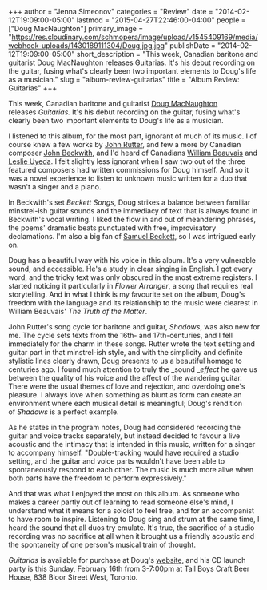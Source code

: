 +++
author = "Jenna Simeonov"
categories = "Review"
date = "2014-02-12T19:09:00-05:00"
lastmod = "2015-04-27T22:46:00-04:00"
people = ["Doug MacNaughton"]
primary_image = "https://res.cloudinary.com/schmopera/image/upload/v1545409169/media/webhook-uploads/1430189111304/Doug.jpg.jpg"
publishDate = "2014-02-12T19:09:00-05:00"
short_description = "This week, Canadian baritone and guitarist Doug MacNaughton releases Guitarias. It&#039;s his debut recording on the guitar, fusing what&#039;s clearly been two important elements to Doug&#039;s life as a musician."
slug = "album-review-guitarias"
title = "Album Review: Guitarias"
+++

This week, Canadian baritone and guitarist [Doug MacNaughton](http://www.dougmacnaughton.com/) releases _Guitarias._ It's his debut recording on the guitar, fusing what's clearly been two important elements to Doug's life as a musician.

I listened to this album, for the most part, ignorant of much of its music. I of course knew a few works by [John Rutter](http://www.johnrutter.com/), and few a more by Canadian composer [John Beckwith](http://en.wikipedia.org/wiki/John_Beckwith_(composer)), and I'd heard of Canadians [William Beauvais](http://en.wikipedia.org/wiki/William_Beauvais) and [Leslie Uyeda](http://www.leslieuyeda.com/). I felt slightly less ignorant when I saw two out of the three featured composers had written commissions for Doug himself. And so it was a novel experience to listen to unknown music written for a duo that wasn't a singer and a piano.

In Beckwith's set _Beckett Songs_, Doug strikes a balance between familiar minstrel-ish guitar sounds and the immediacy of text that is always found in Beckwith's vocal writing. I liked the flow in and out of meandering phrases, the poems' dramatic beats punctuated with free, improvisatory declamations. I'm also a big fan of [Samuel Beckett](http://en.wikipedia.org/wiki/Samuel_Beckett), so I was intrigued early on.

Doug has a beautiful way with his voice in this album. It's a very vulnerable sound, and accessible. He's a study in clear singing in English. I got every word, and the tricky text was only obscured in the most extreme registers. I started noticing it particularly in _Flower Arranger_, a song that requires real storytelling. And in what I think is my favourite set on the album, Doug's freedom with the language and its relationship to the music were clearest in William Beauvais' _The Truth of the Matter_.

John Rutter's song cycle for baritone and guitar, _Shadows_, was also new for me. The cycle sets texts from the 16th- and 17th-centuries, and I fell immediately for the charm in these songs. Rutter wrote the text setting and guitar part in that minstrel-ish style, and with the simplicity and definite stylistic lines clearly drawn, Doug presents to us a beautiful homage to centuries ago. I found much attention to truly the _sound __effect_ he gave us between the quality of his voice and the affect of the wandering guitar. There were the usual themes of love and rejection, and overdoing one's pleasure. I always love when something as blunt as form can create an environment where each musical detail is meaningful; Doug's rendition of _Shadows_ is a perfect example.

As he states in the program notes, Doug had considered recording the guitar and voice tracks separately, but instead decided to favour a live acoustic and the intimacy that is intended in this music, written for a singer to accompany himself. "Double-tracking would have required a studio setting, and the guitar and voice parts wouldn't have been able to spontaneously respond to each other. The music is much more alive when both parts have the freedom to perform expressively."

And that was what I enjoyed the most on this album. As someone who makes a career partly out of learning to read someone else's mind, I understand what it means for a soloist to feel free, and for an accompanist to have room to inspire. Listening to Doug sing and strum at the same time, I heard the sound that all duos try emulate. It's true, the sacrifice of a studio recording was no sacrifice at all when it brought us a friendly acoustic and the spontaneity of one person's musical train of thought.

_Guitarias_ is available for purchase at Doug's [website](http://dougmacnaughton.com/recordings.html), and his CD launch party is this Sunday, February 16th from 3-7:00pm at Tall Boys Craft Beer House, 838 Bloor Street West, Toronto.
